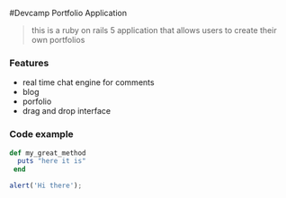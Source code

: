 #Devcamp Portfolio Application

> this is a ruby on rails 5 application that allows users to create their own portfolios

### Features

- real time chat engine for comments
- blog 
- porfolio
- drag and drop interface
### Code example 

```ruby
def my_great_method
  puts "here it is"
 end
 ```
 
 ```javascript
 alert('Hi there');
```
